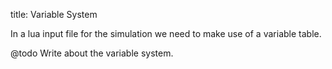 title: Variable System

In a lua input file for the simulation we need to make use of a variable table.

@todo Write about the variable system.
